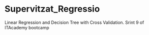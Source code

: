 # Supervitzat_Regressio
Linear Regression and Decision Tree with Cross Validation. Srint 9 of ITAcademy bootcamp
